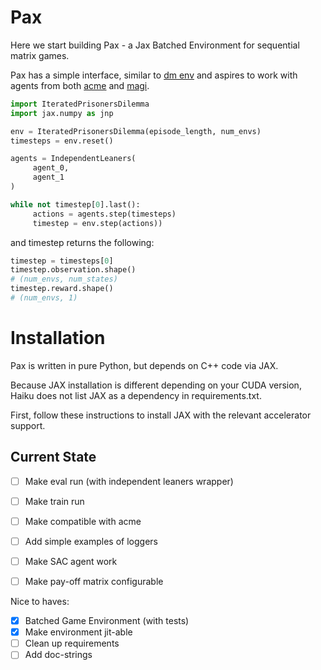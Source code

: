 # Pax
Here we start building Pax - a Jax Batched Environment for sequential matrix games.

Pax has a simple interface, similar to [dm env](https://github.com/deepmind/dm_env) and aspires to work with agents from both [acme](https://github.com/deepmind/acme) and [magi](https://github.com/ethanluoyc/magi).

```python
import IteratedPrisonersDilemma
import jax.numpy as jnp 

env = IteratedPrisonersDilemma(episode_length, num_envs)
timesteps = env.reset()

agents = IndependentLeaners(
     agent_0,
     agent_1
)

while not timestep[0].last():
     actions = agents.step(timesteps)
     timestep = env.step(actions))
```

and timestep returns the following:

```python
timestep = timesteps[0]
timestep.observation.shape()
# (num_envs, num_states)
timestep.reward.shape()
# (num_envs, 1)
```

# Installation
Pax is written in pure Python, but depends on C++ code via JAX.

Because JAX installation is different depending on your CUDA version, Haiku does not list JAX as a dependency in requirements.txt.

First, follow these instructions to install JAX with the relevant accelerator support.

## Current State
- [ ] Make eval run (with independent leaners wrapper)
- [ ] Make train run
- [ ] Make compatible with acme
- [ ] Add simple examples of loggers
- [ ] Make SAC agent work
- [ ] Make pay-off matrix configurable


Nice to haves:
- [X] Batched Game Environment (with tests)
- [x] Make environment jit-able
- [ ] Clean up requirements
- [ ] Add doc-strings